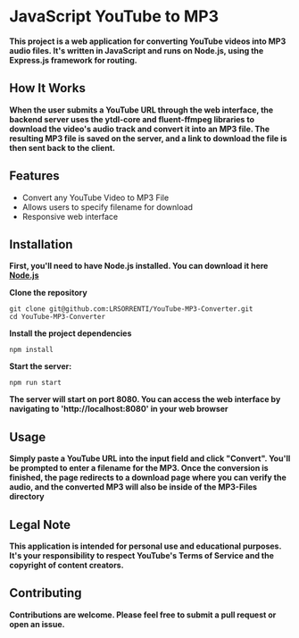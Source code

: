 # JavaScript YouTube to MP3

**This project is a web application for converting YouTube videos into MP3 audio files. It's written in JavaScript and runs on Node.js, using the Express.js framework for routing.**

## How It Works

**When the user submits a YouTube URL through the web interface, the backend server uses the ytdl-core and fluent-ffmpeg libraries to download the video's audio track and convert it into an MP3 file. The resulting MP3 file is saved on the server, and a link to download the file is then sent back to the client.**

## Features

- Convert any YouTube Video to MP3 File
- Allows users to specify filename for download
- Responsive web interface

## Installation

**First, you'll need to have Node.js installed. You can download it here** **[Node.js](https://nodejs.org)**

**Clone the repository**

```console
git clone git@github.com:LRSORRENTI/YouTube-MP3-Converter.git
cd YouTube-MP3-Converter
```

**Install the project dependencies**

```console
npm install
```

**Start the server:**

```console
npm run start
```

**The server will start on port 8080. You can access the web interface by navigating to 'http://localhost:8080' in your web browser**

## Usage

**Simply paste a YouTube URL into the input field and click "Convert". You'll be prompted to enter a filename for the MP3. Once the conversion is finished, the page redirects to a download page where you can verify the audio, and the converted MP3 will also be inside of the MP3-Files directory**

## Legal Note

**This application is intended for personal use and educational purposes. It's your responsibility to respect YouTube's Terms of Service and the copyright of content creators.**

## Contributing

**Contributions are welcome. Please feel free to submit a pull request or open an issue.**
